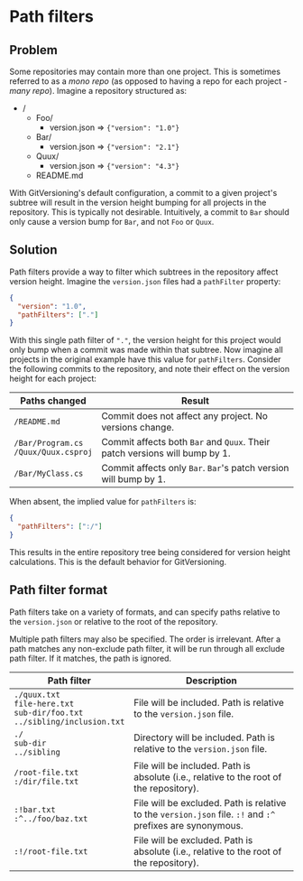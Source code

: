 # Path filters

## Problem

Some repositories may contain more than one project. This is sometimes referred to as a _mono repo_ (as opposed to having a repo for each project - _many repo_). Imagine a repository structured as:

- /
  - Foo/
    - version.json => `{"version": "1.0"}`
  - Bar/
    - version.json => `{"version": "2.1"}`
  - Quux/
    - version.json => `{"version": "4.3"}`
  - README.md

With GitVersioning's default configuration, a commit to a given project's subtree will result in the version height bumping for all projects in the repository. This is typically not desirable. Intuitively, a commit to `Bar` should only cause a version bump for `Bar`, and not `Foo` or `Quux`.

## Solution

Path filters provide a way to filter which subtrees in the repository affect version height. Imagine the `version.json` files had a `pathFilter` property:

```json
{
  "version": "1.0",
  "pathFilters": ["."]
}
```

With this single path filter of `"."`, the version height for this project would only bump when a commit was made within that subtree. Now imagine all projects in the original example have this value for `pathFilters`. Consider the following commits to the repository, and note their effect on the version height for each project:

| Paths changed                            | Result                                                                     |
| ---------------------------------------- | -------------------------------------------------------------------------- |
| `/README.md`                             | Commit does not affect any project. No versions change.                    |
| `/Bar/Program.cs`<br>`/Quux/Quux.csproj` | Commit affects both `Bar` and `Quux`. Their patch versions will bump by 1. |
| `/Bar/MyClass.cs`                        | Commit affects only `Bar`. `Bar`'s patch version will bump by 1.           |

When absent, the implied value for `pathFilters` is:

```json
{
  "pathFilters": [":/"]
}
```

This results in the entire repository tree being considered for version height calculations. This is the default behavior for GitVersioning.

## Path filter format

Path filters take on a variety of formats, and can specify paths relative to the `version.json` or relative to the root of the repository.

Multiple path filters may also be specified. The order is irrelevant. After a path matches any non-exclude path filter, it will be run through all exclude path filter. If it matches, the path is ignored.

| Path filter                                                                        | Description                                                                                                |
| ---------------------------------------------------------------------------------- | ---------------------------------------------------------------------------------------------------------- |
| `./quux.txt`<br>`file-here.txt`<br>`sub-dir/foo.txt`<br>`../sibling/inclusion.txt` | File will be included. Path is relative to the `version.json` file.                                        |
| `./`<br>`sub-dir`<br>`../sibling`                                                  | Directory will be included. Path is relative to the `version.json` file.                                   |
| `/root-file.txt`<br>`:/dir/file.txt`                                               | File will be included. Path is absolute (i.e., relative to the root of the repository).                    |
| `:!bar.txt`<br>`:^../foo/baz.txt`                                                  | File will be excluded. Path is relative to the `version.json` file. `:!` and `:^` prefixes are synonymous. |
| `:!/root-file.txt`                                                                 | File will be excluded. Path is absolute (i.e., relative to the root of the repository).                    |
